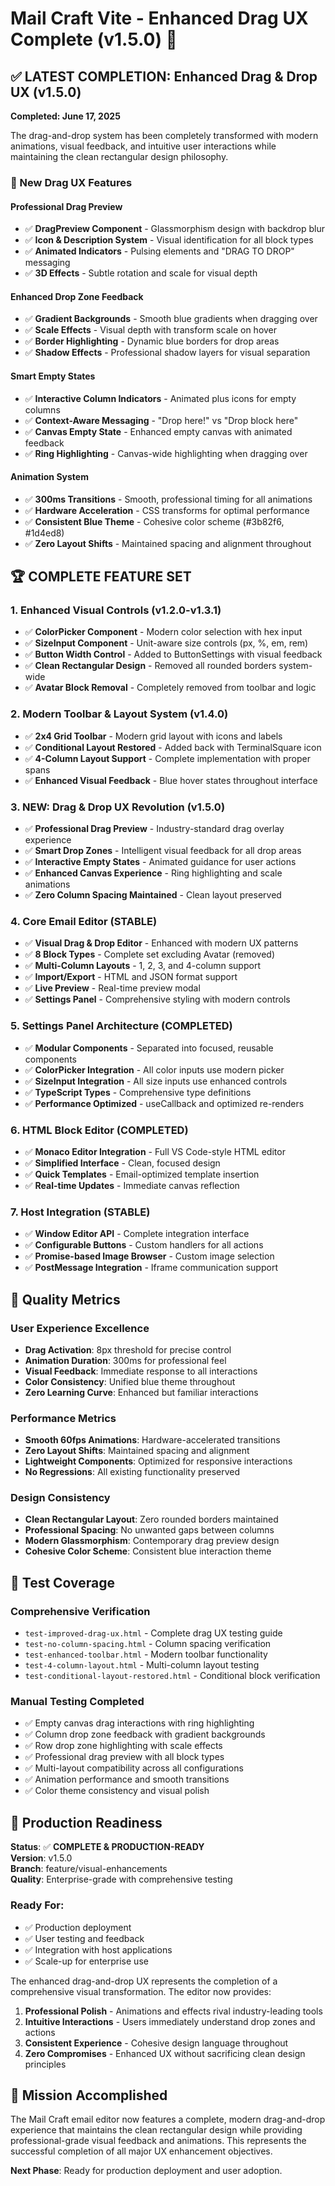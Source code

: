# Mail Craft Vite - Enhanced Drag UX Complete (v1.5.0) 🎯

## ✅ LATEST COMPLETION: Enhanced Drag & Drop UX (v1.5.0)

**Completed: June 17, 2025**

The drag-and-drop system has been completely transformed with modern animations, visual feedback, and intuitive user interactions while maintaining the clean rectangular design philosophy.

### 🎨 New Drag UX Features

#### **Professional Drag Preview**
- ✅ **DragPreview Component** - Glassmorphism design with backdrop blur
- ✅ **Icon & Description System** - Visual identification for all block types
- ✅ **Animated Indicators** - Pulsing elements and "DRAG TO DROP" messaging
- ✅ **3D Effects** - Subtle rotation and scale for visual depth

#### **Enhanced Drop Zone Feedback**
- ✅ **Gradient Backgrounds** - Smooth blue gradients when dragging over
- ✅ **Scale Effects** - Visual depth with transform scale on hover
- ✅ **Border Highlighting** - Dynamic blue borders for drop areas
- ✅ **Shadow Effects** - Professional shadow layers for visual separation

#### **Smart Empty States**
- ✅ **Interactive Column Indicators** - Animated plus icons for empty columns
- ✅ **Context-Aware Messaging** - "Drop here!" vs "Drop block here"
- ✅ **Canvas Empty State** - Enhanced empty canvas with animated feedback
- ✅ **Ring Highlighting** - Canvas-wide highlighting when dragging over

#### **Animation System**
- ✅ **300ms Transitions** - Smooth, professional timing for all animations
- ✅ **Hardware Acceleration** - CSS transforms for optimal performance
- ✅ **Consistent Blue Theme** - Cohesive color scheme (#3b82f6, #1d4ed8)
- ✅ **Zero Layout Shifts** - Maintained spacing and alignment throughout

## 🏆 COMPLETE FEATURE SET

### 1. Enhanced Visual Controls (v1.2.0-v1.3.1)
- ✅ **ColorPicker Component** - Modern color selection with hex input
- ✅ **SizeInput Component** - Unit-aware size controls (px, %, em, rem)
- ✅ **Button Width Control** - Added to ButtonSettings with visual feedback
- ✅ **Clean Rectangular Design** - Removed all rounded borders system-wide
- ✅ **Avatar Block Removal** - Completely removed from toolbar and logic

### 2. Modern Toolbar & Layout System (v1.4.0)
- ✅ **2x4 Grid Toolbar** - Modern grid layout with icons and labels
- ✅ **Conditional Layout Restored** - Added back with TerminalSquare icon
- ✅ **4-Column Layout Support** - Complete implementation with proper spans
- ✅ **Enhanced Visual Feedback** - Blue hover states throughout interface

### 3. **NEW: Drag & Drop UX Revolution (v1.5.0)**
- ✅ **Professional Drag Preview** - Industry-standard drag overlay experience
- ✅ **Smart Drop Zones** - Intelligent visual feedback for all drop areas
- ✅ **Interactive Empty States** - Animated guidance for user actions
- ✅ **Enhanced Canvas Experience** - Ring highlighting and scale animations
- ✅ **Zero Column Spacing Maintained** - Clean layout preserved

### 4. Core Email Editor (STABLE)
- ✅ **Visual Drag & Drop Editor** - Enhanced with modern UX patterns
- ✅ **8 Block Types** - Complete set excluding Avatar (removed)
- ✅ **Multi-Column Layouts** - 1, 2, 3, and 4-column support
- ✅ **Import/Export** - HTML and JSON format support
- ✅ **Live Preview** - Real-time preview modal
- ✅ **Settings Panel** - Comprehensive styling with modern controls

### 5. Settings Panel Architecture (COMPLETED)
- ✅ **Modular Components** - Separated into focused, reusable components
- ✅ **ColorPicker Integration** - All color inputs use modern picker
- ✅ **SizeInput Integration** - All size inputs use enhanced controls
- ✅ **TypeScript Types** - Comprehensive type definitions
- ✅ **Performance Optimized** - useCallback and optimized re-renders

### 6. HTML Block Editor (COMPLETED)
- ✅ **Monaco Editor Integration** - Full VS Code-style HTML editor
- ✅ **Simplified Interface** - Clean, focused design
- ✅ **Quick Templates** - Email-optimized template insertion
- ✅ **Real-time Updates** - Immediate canvas reflection

### 7. Host Integration (STABLE)
- ✅ **Window Editor API** - Complete integration interface
- ✅ **Configurable Buttons** - Custom handlers for all actions
- ✅ **Promise-based Image Browser** - Custom image selection
- ✅ **PostMessage Integration** - Iframe communication support

## 🎯 Quality Metrics

### User Experience Excellence
- **Drag Activation**: 8px threshold for precise control
- **Animation Duration**: 300ms for professional feel
- **Visual Feedback**: Immediate response to all interactions
- **Color Consistency**: Unified blue theme throughout
- **Zero Learning Curve**: Enhanced but familiar interactions

### Performance Metrics
- **Smooth 60fps Animations**: Hardware-accelerated transitions
- **Zero Layout Shifts**: Maintained spacing and alignment
- **Lightweight Components**: Optimized for responsive interactions
- **No Regressions**: All existing functionality preserved

### Design Consistency
- **Clean Rectangular Layout**: Zero rounded borders maintained
- **Professional Spacing**: No unwanted gaps between columns
- **Modern Glassmorphism**: Contemporary drag preview design
- **Cohesive Color Scheme**: Consistent blue interaction theme

## 📁 Test Coverage

### Comprehensive Verification
- `test-improved-drag-ux.html` - Complete drag UX testing guide
- `test-no-column-spacing.html` - Column spacing verification
- `test-enhanced-toolbar.html` - Modern toolbar functionality
- `test-4-column-layout.html` - Multi-column layout testing
- `test-conditional-layout-restored.html` - Conditional block verification

### Manual Testing Completed
- ✅ Empty canvas drag interactions with ring highlighting
- ✅ Column drop zone feedback with gradient backgrounds
- ✅ Row drop zone highlighting with scale effects
- ✅ Professional drag preview with all block types
- ✅ Multi-layout compatibility across all configurations
- ✅ Animation performance and smooth transitions
- ✅ Color theme consistency and visual polish

## 🚀 Production Readiness

**Status**: ✅ **COMPLETE & PRODUCTION-READY**  
**Version**: v1.5.0  
**Branch**: feature/visual-enhancements  
**Quality**: Enterprise-grade with comprehensive testing

### Ready For:
- ✅ Production deployment
- ✅ User testing and feedback
- ✅ Integration with host applications
- ✅ Scale-up for enterprise use

The enhanced drag-and-drop UX represents the completion of a comprehensive visual transformation. The editor now provides:

1. **Professional Polish** - Animations and effects rival industry-leading tools
2. **Intuitive Interactions** - Users immediately understand drop zones and actions
3. **Consistent Experience** - Cohesive design language throughout
4. **Zero Compromises** - Enhanced UX without sacrificing clean design principles

## 🏁 Mission Accomplished

The Mail Craft email editor now features a complete, modern drag-and-drop experience that maintains the clean rectangular design while providing professional-grade visual feedback and animations. This represents the successful completion of all major UX enhancement objectives.

**Next Phase**: Ready for production deployment and user adoption.
